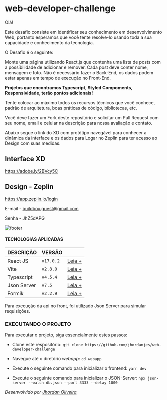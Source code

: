 # web-developer-challenge

Olá!

Este desafio consiste em identificar seu conhecimento em desenvolvimento Web, portanto esperamos que você tente resolve-lo usando toda a sua capacidade e conhecimento da tecnologia.

O Desafio é o seguinte:

Monte uma página utilizando React.js que contenha uma lista de posts com a possíbilidade de adicionar e remover. Cada post deve conter nome, mensagem e foto. Não é necessário fazer o Back-End, os dados podem estar apenas em tempo de execução no Front-End.

**Projetos que encontramos Typescript, Styled Compoments, Responsividade, terão pontos adicionais!**

Tente colocar ao máximo todos os recursos técnicos que você conhece, padrão de arquitetura, boas práticas de código, bibliotecas, etc.

Você deve fazer um Fork deste repositório e solicitar um Pull Request com seu nome, email e celular na descrição para nossa avaliação e contato.

Abaixo segue o link do XD com protótipo navegável para conhecer a dinâmica da interface e os dados para Logar no Zeplin para ter acesso ao Design com suas medidas.

## Interface XD

https://adobe.ly/2BVcy5C

## Design - Zeplin

https://app.zeplin.io/login

E-mail - buildbox.guest@gmail.com

Senha - JhZ5dAPG

![footer](https://cdn-images-1.medium.com/max/2600/1*_DOHv30w-0eI-Ysz5U47Yg.png)

#### TECNOLOGIAS APLICADAS

| DESCRIÇÃO   | VERSÃO    |                                                   |
| ----------- | --------- | ------------------------------------------------- |
| React JS    | `v17.0.2` | [Leia +](https://pt-br.reactjs.org/)              |
| Vite        | `v2.8.0`  | [Leia +](https://vitejs.dev/)                     |
| Typescript  | `v4.5.4`  | [Leia +](https://www.typescriptlang.org/)         |
| Json Server | `v7.5`    | [Leia +](https://github.com/typicode/json-server) |
| Formik      | `v2.2.9`  | [Leia +](https://formik.org/)                     |

Para execução da api no front, foi utilizado Json Server para simular requisições.

### EXECUTANDO O PROJETO

Para executar o projeto, siga essencialmente estes passos:

- Clone este respositório:
  `git clone https://github.com/jhordanjes/web-developer-challenge`
- Navegue até o diretório _webapp_:
  `cd webapp`

- Execute o seguinte comando para inicializar o frontend:
  `yarn dev`

- Execute o seguinte comando para inicializar o JSON-Server:
  `npx json-server --watch db.json --port 3333 --delay 1000`

_Desenvolvido por [Jhordan Oliveira](https://github.com/jhordanjes)._
